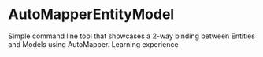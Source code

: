 # AutoMapperEntityModel
Simple command line tool that showcases a 2-way binding between Entities and Models using AutoMapper.
Learning experience

